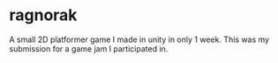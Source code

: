 # ragnorak
 
A small 2D platformer game I made in unity in only 1 week. This was my submission for a game jam I participated in.
